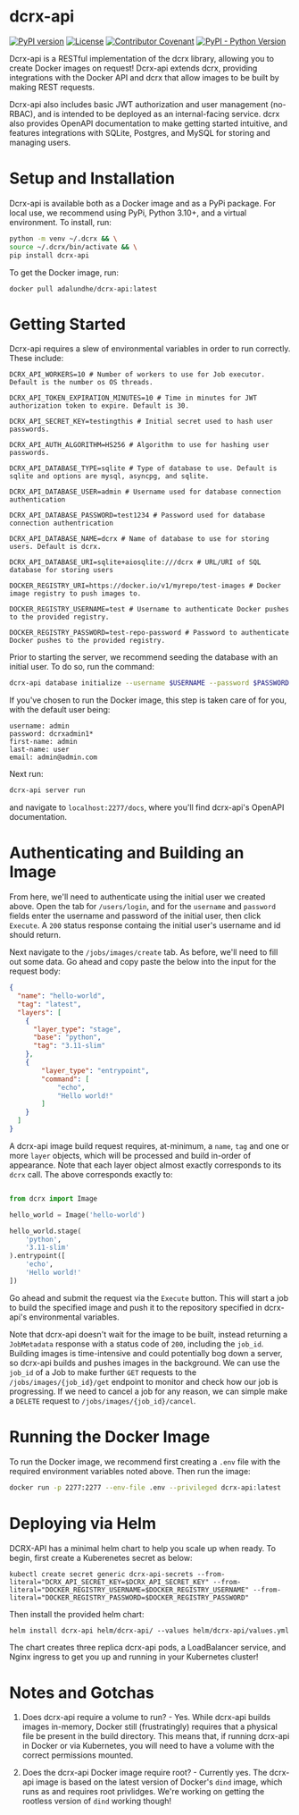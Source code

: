 # dcrx-api
[![PyPI version](https://img.shields.io/pypi/v/dcrx-api?color=gre)](https://pypi.org/project/dcrx-api/)
[![License](https://img.shields.io/github/license/scorbettUM/dcrx-api)](https://github.com/scorbettUM/dcrx-api/blob/main/LICENSE)
[![Contributor Covenant](https://img.shields.io/badge/Contributor%20Covenant-2.1-4baaaa.svg)](https://github.com/scorbettUM/dcrx-api/blob/main/CODE_OF_CONDUCT.md)
[![PyPI - Python Version](https://img.shields.io/pypi/pyversions/dcrx-api)](https://pypi.org/project/dcrx-api/)

Dcrx-api is a RESTful implementation of the dcrx library, allowing you to create Docker images on request! Dcrx-api extends dcrx, providing integrations with the Docker API and dcrx that allow images to be built by making REST requests.

Dcrx-api also includes basic JWT authorization and user management (no-RBAC), and is intended to be deployed as an internal-facing service. dcrx also provides OpenAPI documentation to make getting started intuitive, and features integrations with SQLite, Postgres, and MySQL for storing and managing users.


# Setup and Installation

Dcrx-api is available both as a Docker image and as a PyPi package. For local use, we recommend using PyPi, Python 3.10+, and a virtual environment. To install, run:

```bash
python -m venv ~/.dcrx && \
source ~/.dcrx/bin/activate && \
pip install dcrx-api
```

To get the Docker image, run:

```
docker pull adalundhe/dcrx-api:latest
```


# Getting Started

Dcrx-api requires a slew of environmental variables in order to run correctly. These include:

```
DCRX_API_WORKERS=10 # Number of workers to use for Job executor. Default is the number os OS threads.

DCRX_API_TOKEN_EXPIRATION_MINUTES=10 # Time in minutes for JWT authorization token to expire. Default is 30.

DCRX_API_SECRET_KEY=testingthis # Initial secret used to hash user passwords.

DCRX_API_AUTH_ALGORITHM=HS256 # Algorithm to use for hashing user passwords.

DCRX_API_DATABASE_TYPE=sqlite # Type of database to use. Default is sqlite and options are mysql, asyncpg, and sqlite.

DCRX_API_DATABASE_USER=admin # Username used for database connection authentication

DCRX_API_DATABASE_PASSWORD=test1234 # Password used for database connection authentrication

DCRX_API_DATABASE_NAME=dcrx # Name of database to use for storing users. Default is dcrx.

DCRX_API_DATABASE_URI=sqlite+aiosqlite:///dcrx # URL/URI of SQL database for storing users

DOCKER_REGISTRY_URI=https://docker.io/v1/myrepo/test-images # Docker image registry to push images to.

DOCKER_REGISTRY_USERNAME=test # Username to authenticate Docker pushes to the provided registry.

DOCKER_REGISTRY_PASSWORD=test-repo-password # Password to authenticate Docker pushes to the provided registry.
```

Prior to starting the server, we recommend seeding the database with an initial user. To do so, run the command:

```bash
dcrx-api database initialize --username $USERNAME --password $PASSWORD --first-name $FIRST_NAME --last-name $LAST_NAME --email $EMAIL
```

If you've chosen to run the Docker image, this step is taken care of for you, with the default user being:

```
username: admin
password: dcrxadmin1*
first-name: admin
last-name: user
email: admin@admin.com
```

Next run:

```bash
dcrx-api server run
```

and navigate to `localhost:2277/docs`, where you'll find dcrx-api's OpenAPI documentation.


# Authenticating and Building an Image

From here, we'll need to authenticate using the initial user we created above. Open the tab for `/users/login`, and for the `username` and `password` fields enter the username and password of the initial user, then click `Execute`. A `200` status response containg the initial user's username and id should return.

Next navigate to the `/jobs/images/create` tab. As before, we'll need to fill out some data. Go ahead and copy paste the below into the input for the request body:

```json
{
  "name": "hello-world",
  "tag": "latest",
  "layers": [
    {
      "layer_type": "stage",
      "base": "python",
      "tag": "3.11-slim"
    },
    {
        "layer_type": "entrypoint",
        "command": [
            "echo",
            "Hello world!"
        ]
    }
  ]
}
```

A dcrx-api image build request requires, at-minimum, a `name`, `tag` and one or more `layer` objects, which will be processed and build in-order of appearance. Note that each layer object almost exactly corresponds to its `dcrx` call. The above corresponds exactly to:

```python

from dcrx import Image

hello_world = Image('hello-world')

hello_world.stage(
    'python',
    '3.11-slim'
).entrypoint([
    'echo',
    'Hello world!'
])
```

Go ahead and submit the request via the `Execute` button. This will start a job to build the specified image and push it to the repository specified in dcrx-api's environmental variables.

Note that dcrx-api doesn't wait for the image to be built, instead returning a `JobMetadata` response with a status code of `200`, including the `job_id`. Building images is time-intensive and could potentially bog down a server, so dcrx-api builds and pushes images in the background. We can use the `job_id` of a Job to make further `GET` requests to the `/jobs/images/{job_id}/get` endpoint to monitor and check how our job is progressing. If we need to cancel a job for any reason, we can simple make a `DELETE` request to `/jobs/images/{job_id}/cancel`.


# Running the Docker Image

To run the Docker image, we recommend first creating a `.env` file with the required environment variables noted above. Then run the image:

```bash
docker run -p 2277:2277 --env-file .env --privileged dcrx-api:latest
```

# Deploying via Helm

DCRX-API has a minimal helm chart to help you scale up when ready. To begin, first create a Kuberenetes secret as below:

```
kubectl create secret generic dcrx-api-secrets --from-literal="DCRX_API_SECRET_KEY=$DCRX_API_SECRET_KEY" --from-literal="DOCKER_REGISTRY_USERNAME=$DOCKER_REGISTRY_USERNAME" --from-literal="DOCKER_REGISTRY_PASSWORD=$DOCKER_REGISTRY_PASSWORD"

```

Then install the provided helm chart:

```
helm install dcrx-api helm/dcrx-api/ --values helm/dcrx-api/values.yml
```

The chart creates three replica dcrx-api pods, a LoadBalancer service, and Nginx ingress to get you up and running in your Kubernetes cluster!


# Notes and Gotchas

1. Does dcrx-api require a volume to run? - Yes. While dcrx-api builds images in-memory, Docker still (frustratingly) requires that a physical file be present in the build directory. This means that, if running dcrx-api in Docker or via Kubernetes, you will need to have a volume with the correct permissions mounted.

2. Does the dcrx-api Docker image require root? - Currently yes. The dcrx-api image is based on the latest version of Docker's `dind` image, which runs as and requires root privlidges. We're working on getting the rootless version of `dind` working though!